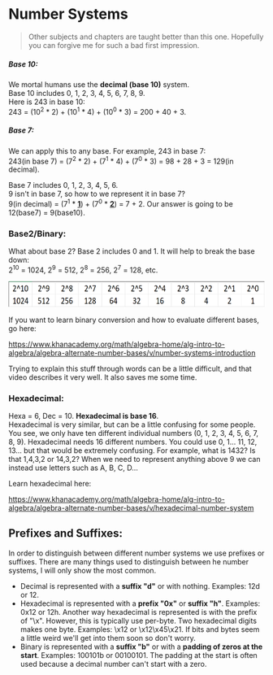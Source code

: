 # Number Systems
> Other subjects and chapters are taught better than this one. Hopefully you can forgive me for such a bad first impression.

##### Base 10:
We mortal humans use the **decimal (base 10)** system.  
Base 10 includes 0, 1, 2, 3, 4, 5, 6, 7, 8, 9.  
Here is 243 in base 10:  
243 = (10<sup>2</sup> * 2) + (10<sup>1</sup> * 4) + (10<sup>0</sup> * 3) = 200 + 40 + 3.
##### Base 7:
We can apply this to any base. For example, 243 in base 7:  
243(in base 7) = (7<sup>2</sup> * 2) + (7<sup>1</sup> * 4) + (7<sup>0</sup> * 3) = 98 + 28 + 3 = 129(in decimal).

Base 7 includes 0, 1, 2, 3, 4, 5, 6.  
9 isn't in base 7, so how to we represent it in base 7?  
9(in decimal) = (7<sup>1</sup> * <u>**1**</u>) + (7<sup>0</sup> * <u>**2**</u>) = 7 + 2. Our answer is going to be 12(base7) = 9(base10).

### Base2/Binary:
What about base 2? Base 2 includes 0 and 1. It will help to break the base down:  
2<sup>10</sup> = 1024, 2<sup>9</sup> = 512, 2<sup>8</sup> = 256, 2<sup>7</sup> = 128, etc.
<p align="center">
  <img height="50" src="[ignore]/Base2.png">
</p>
If you want to learn binary conversion and how to evaluate different bases, go here:

https://www.khanacademy.org/math/algebra-home/alg-intro-to-algebra/algebra-alternate-number-bases/v/number-systems-introduction

Trying to explain this stuff through words can be a little difficult, and that video describes it very well. It also saves me some time.

### Hexadecimal:
Hexa = 6, Dec = 10. **Hexadecimal is base 16**.  
Hexadecimal is very similar, but can be a little confusing for some people. You see, we only have ten different individual numbers (0, 1, 2, 3, 4, 5, 6, 7, 8, 9). Hexadecimal needs 16 different numbers. You could use 0, 1... 11, 12, 13... but that would be extremely confusing. For example, what is 1432? Is that 1,4,3,2 or 14,3,2? When we need to represent anything above 9 we can instead use letters such as A, B, C, D... 

Learn hexadecimal here:

https://www.khanacademy.org/math/algebra-home/alg-intro-to-algebra/algebra-alternate-number-bases/v/hexadecimal-number-system
<a name="prefixes"></a>
## Prefixes and Suffixes:
In order to distinguish between different number systems we use prefixes or suffixes. There are many things used to distinguish between he number systems, I will only show the most common.  
* Decimal is represented with a **suffix "d"** or with nothing. Examples: 12d or 12. 
* Hexadecimal is represented with a **prefix "0x"** or **suffix "h"**. Examples: 0x12 or 12h. Another way hexadecimal is represented is with the prefix of "\x". However, this is typically use per-byte. Two hexadecimal digits makes one byte. Examples: \x12 or \x12\x45\x21. If bits and bytes seem a little weird we'll get into them soon so don't worry.
* Binary is represented with a **suffix "b"** or with a **padding of zeros at the start**. Examples: 100101b or 00100101. The padding at the start is often used because a decimal number can't start with a zero.
